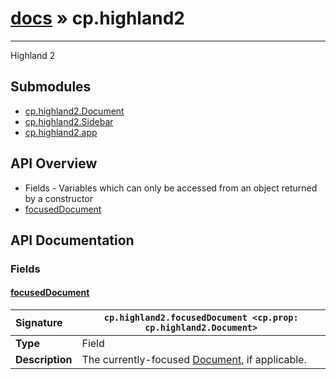 # [docs](index.md) » cp.highland2
---

Highland 2

## Submodules
 * [cp.highland2.Document](cp.highland2.Document.md)
 * [cp.highland2.Sidebar](cp.highland2.Sidebar.md)
 * [cp.highland2.app](cp.highland2.app.md)

## API Overview
* Fields - Variables which can only be accessed from an object returned by a constructor
 * [focusedDocument](#focuseddocument)

## API Documentation

### Fields

#### [focusedDocument](#focuseddocument)
| <span style="float: left;">**Signature**</span> | <span style="float: left;">`cp.highland2.focusedDocument <cp.prop: cp.highland2.Document>` </span>                                                          |
| -----------------------------------------------------|---------------------------------------------------------------------------------------------------------|
| **Type**                                             | Field |
| **Description**                                      | The currently-focused [Document](cp.highland2.Document.md), if applicable. |

